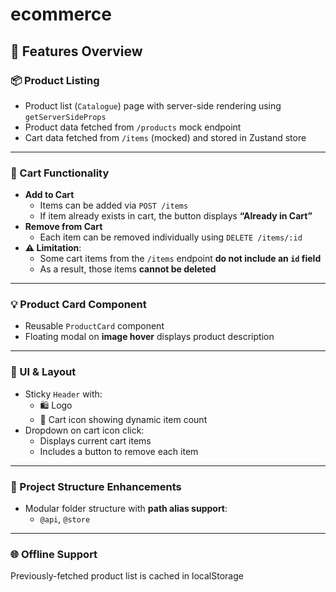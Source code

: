 # ecommerce

## 🧾 Features Overview

### 📦 Product Listing

- Product list (`Catalogue`) page with server-side rendering using `getServerSideProps`
- Product data fetched from `/products` mock endpoint
- Cart data fetched from `/items` (mocked) and stored in Zustand store

---

### 🛒 Cart Functionality

- **Add to Cart**
  - Items can be added via `POST /items`
  - If item already exists in cart, the button displays **“Already in Cart”**
- **Remove from Cart**
  - Each item can be removed individually using `DELETE /items/:id`
- **⚠️ Limitation**:
  - Some cart items from the `/items` endpoint **do not include an `id` field**
  - As a result, those items **cannot be deleted**

---

### 💡 Product Card Component

- Reusable `ProductCard` component
- Floating modal on **image hover** displays product description

---

### 🎨 UI & Layout

- Sticky `Header` with:
  - 🛍️ Logo
  - 🛒 Cart icon showing dynamic item count
- Dropdown on cart icon click:
  - Displays current cart items
  - Includes a button to remove each item

---

### 🧱 Project Structure Enhancements

- Modular folder structure with **path alias support**:
  - `@api`, `@store`

---

### 🌐 Offline Support

Previously-fetched product list is cached in localStorage
